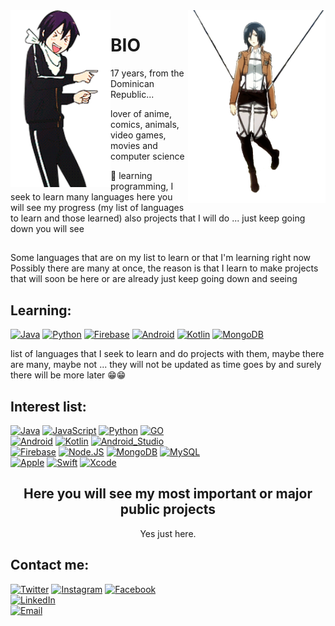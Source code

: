 <img align='right' src='https://raw.githubusercontent.com/AbreuHD/AbreuHD/master/gifs/mikasa.gif' width='220"'>  
<img align='left' src='https://raw.githubusercontent.com/AbreuHD/AbreuHD/master/gifs/noragami.gif' width='160"'>  

# BIO
17 years, from the Dominican Republic...
  
  lover of anime, comics, animals, video games, movies and computer science

🧮 learning programming, I seek to learn many languages here you will see my progress (my list of languages to learn and those learned) also projects that I will do ... just keep going down you will see
<h2 align="center"></h2>


Some languages that are on my list to learn or that I'm learning right now                                                                                                
Possibly there are many at once, the reason is that I learn to make projects that will soon be here or are already just keep going down and seeing

## Learning:

[![Java](https://img.shields.io/badge/Java-007396?style=for-the-badge&logo=java&logoColor=white&labelColor=101010)]()
[![Python](https://img.shields.io/badge/python-v3.7-blue?style=for-the-badge&logo=python&logoColor=white&labelColor=101010)]()
[![Firebase](https://img.shields.io/badge/Firebase-FFCA28?style=for-the-badge&logo=firebase&logoColor=white&labelColor=101010)]()
[![Android](https://img.shields.io/badge/Android-3DDC84?style=for-the-badge&logo=android&logoColor=white&labelColor=101010)]()
[![Kotlin](https://img.shields.io/badge/Kotlin-0095D5?style=for-the-badge&logo=kotlin&logoColor=white&labelColor=101010)]()
[![MongoDB](https://img.shields.io/badge/MongoDB-47A248?style=for-the-badge&logo=mongodb&logoColor=white&labelColor=101010)]()

list of languages that I seek to learn and do projects with them,  maybe there are many, maybe not ... they will not be updated as time goes by and surely there will be more later 😁😁

## Interest list:

[![Java](https://img.shields.io/badge/Java-007396?style=for-the-badge&logo=java&logoColor=white&labelColor=101010)]()
[![JavaScript](https://img.shields.io/badge/JavaScript-F7DF1E?style=for-the-badge&logo=javascript&logoColor=white&labelColor=101010)]()
[![Python](https://img.shields.io/badge/python-v3.7-blue?style=for-the-badge&logo=python&logoColor=white&labelColor=101010)]()
[![GO](https://img.shields.io/badge/Go-v1.12-blue?style=for-the-badge&logo=go&logoColor=white&labelColor=101010)]()
</br>
[![Android](https://img.shields.io/badge/Android-3DDC84?style=for-the-badge&logo=android&logoColor=white&labelColor=101010)]()
[![Kotlin](https://img.shields.io/badge/Kotlin-0095D5?style=for-the-badge&logo=kotlin&logoColor=white&labelColor=101010)]()
[![Android_Studio](https://img.shields.io/badge/Android_Studio-3DDC84?style=for-the-badge&logo=android-studio&logoColor=white&labelColor=101010)]()
</br>
[![Firebase](https://img.shields.io/badge/Firebase-FFCA28?style=for-the-badge&logo=firebase&logoColor=white&labelColor=101010)]()
[![Node.JS](https://img.shields.io/badge/Node.JS-339933?style=for-the-badge&logo=node.js&logoColor=white&labelColor=101010)]()
[![MongoDB](https://img.shields.io/badge/MongoDB-47A248?style=for-the-badge&logo=mongodb&logoColor=white&labelColor=101010)]()
[![MySQL](https://img.shields.io/badge/MySQL-4479A1?style=for-the-badge&logo=mysql&logoColor=white&labelColor=101010)]()
</br>
[![Apple](https://img.shields.io/badge/iOS-999999?style=for-the-badge&logo=apple&logoColor=white&labelColor=101010)]()
[![Swift](https://img.shields.io/badge/Swift-FA7343?style=for-the-badge&logo=swift&logoColor=white&labelColor=101010)]()
[![Xcode](https://img.shields.io/badge/Xcode-1575F9?style=for-the-badge&logo=xcode&logoColor=white&labelColor=101010)]()
</br>
<h2 align="center">Here you will see my most important or major public projects</h2>
<p align="center">Yes just here.</p>

## Contact me:


[![Twitter](https://img.shields.io/badge/Twitter-@abreuhdm-1DA1F2?style=for-the-badge&logo=twitter&logoColor=white&labelColor=101010)](https://twitter.com/AbreuHDm)
[![Instagram](https://img.shields.io/badge/Instagram-@abreuhd-E4405F?style=for-the-badge&logo=instagram&logoColor=white&labelColor=101010)](https://instagram.com/abreuhd)
[![Facebook](https://img.shields.io/badge/Facebook-@jefferson272003-1877F2?style=for-the-badge&logo=facebook&logoColor=white&labelColor=101010)](https://facebook.com/Jefferson272003)
</br>
[![LinkedIn](https://img.shields.io/badge/LinkedIn-Jefferson_Abreu-0077B5?style=for-the-badge&logo=linkedin&logoColor=white&labelColor=101010)](https://www.linkedin.com/in/jefferson-abreu-martinez/)
</br>
[![Email](https://img.shields.io/badge/abreumartinezjefferson@gmail.com-my_personal_email_-D14836?style=for-the-badge&logo=gmail&logoColor=white&labelColor=101010)](mailto:abreumartinezjefferson@gmail.com)
